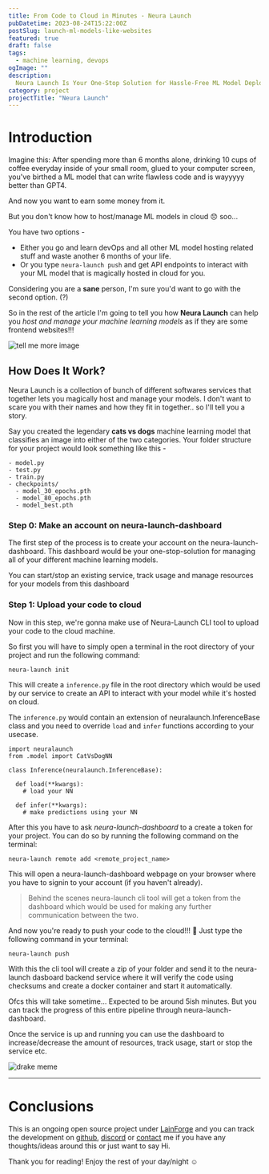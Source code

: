 ```yaml
---
title: From Code to Cloud in Minutes - Neura Launch
pubDatetime: 2023-08-24T15:22:00Z
postSlug: launch-ml-models-like-websites
featured: true
draft: false
tags:
  - machine learning, devops
ogImage: ""
description:
  Neura Launch Is Your One-Stop Solution for Hassle-Free ML Model Deployment.
category: project
projectTitle: "Neura Launch"
---
```


# Introduction

Imagine this: After spending more than 6 months alone, drinking 10 cups of coffee everyday inside of your small room, glued to your computer screen, you've birthed a ML model that can write flawless code and is wayyyyy better than GPT4. 

And now you want to earn some money from it.

But you don't know how to host/manage ML models in cloud 😞 soo...

You have two options - 

- Either you go and learn devOps and all other ML model hosting related stuff and waste another 6 months of your life.
- Or you type `neura-launch push` and get API endpoints to interact with your ML model that is magically hosted in cloud for you.

Considering you are a **sane** person, I'm sure you'd want to go with the second option. (?)

So in the rest of the article I'm going to tell you how **Neura Launch** can help you _host and manage your machine learning models_ as if they are some frontend websites!!! 

![tell me more image](/imgs/neura-launch/cat.jpeg)

## How Does It Work?

Neura Launch is a collection of bunch of different softwares services that together lets you magically host and manage your models. I don't want to scare you with their names and how they fit in together.. so I'll tell you a story.

Say you created the legendary **cats vs dogs** machine learning model that classifies an image into either of the two categories.
Your folder structure for your project would look something like this - 
```
- model.py
- test.py
- train.py
- checkpoints/
  - model_30_epochs.pth
  - model_80_epochs.pth
  - model_best.pth
```

### Step 0: Make an account on neura-launch-dashboard
The first step of the process is to create your account on the neura-launch-dashboard.
This dashboard would be your one-stop-solution for managing all of your different machine learning models. 

You can start/stop an existing service, track usage and manage resources for your models from this dashboard

### Step 1: Upload your code to cloud

Now in this step, we're gonna make use of Neura-Launch CLI tool to upload your code to the cloud machine.

So first you will have to simply open a terminal in the root directory of your project and run the following command:

```
neura-launch init
```

This will create a `inference.py` file in the root directory which would be used by our service to create an API to interact with your model while it's hosted on cloud.

The `inference.py` would contain an extension of neuralaunch.InferenceBase class and you need to override `load` and `infer` functions according to your usecase.

```
import neuralaunch
from .model import CatVsDogNN

class Inference(neuralaunch.InferenceBase):
  
  def load(**kwargs):
    # load your NN
  
  def infer(**kwargs):
    # make predictions using your NN

```

After this you have to ask *neura-launch-dashboard* to a create a token for your project. You can do so by running the following command on the terminal: 

```
neura-launch remote add <remote_project_name> 
```

This will open a neura-launch-dashboard webpage on your browser where you have to signin to your account (if you haven't already).

> Behind the scenes neura-launch cli tool will get a token from the dashboard which would be used for making any further communication between the two.

And now you're ready to push your code to the cloud!!! 🥳
Just type the following command in your terminal:
```
neura-launch push
```

With this the cli tool will create a zip of your folder and send it to the neura-launch dasboard backend service where it will verify the code using checksums and create a docker container and start it automatically.

Ofcs this will take sometime... Expected to be around 5ish minutes. But you can track the progress of this entire pipeline through neura-launch-dashboard.

Once the service is up and running you can use the dashboard to increase/decrease the  amount of resources, track usage, start or stop the service etc.

![drake meme](/imgs/neura-launch/meme.png)

-------

# Conclusions

This is an ongoing open source project under [LainForge](http://lainforge.org/) and you can track the development on [github](https://github.com/LainForge/Neura-Launch-Dashboard), [discord](https://discord.gg/UxGdN56meC) or [contact](https://bento.me/tarat) me if you have any thoughts/ideas around this or just want to say Hi. 

Thank you for reading! Enjoy the rest of your day/night ☺️





